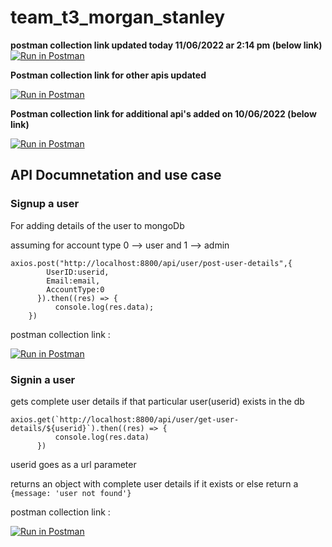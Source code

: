 # team_t3_morgan_stanley

**postman collection link updated today 11/06/2022 ar 2:14 pm (below link)**
[![Run in Postman](https://run.pstmn.io/button.svg)](https://god.postman.co/run-collection/403eb677cb9d024c741d?action=collection%2Fimport)


**Postman collection link for other apis updated**

[![Run in Postman](https://run.pstmn.io/button.svg)](https://god.postman.co/run-collection/403eb677cb9d024c741d?action=collection%2Fimport)


**Postman collection link for additional api's added on 10/06/2022 (below link)**

[![Run in Postman](https://run.pstmn.io/button.svg)](https://god.postman.co/run-collection/403eb677cb9d024c741d?action=collection%2Fimport)

## API Documnetation and use case

### Signup a user
  
For adding details of the user to mongoDb

assuming for account type 0 --> user and 1 --> admin

```
axios.post("http://localhost:8800/api/user/post-user-details",{
        UserID:userid,
        Email:email,
        AccountType:0
      }).then((res) => {
          console.log(res.data);
    })
```
postman collection link :

[![Run in Postman](https://run.pstmn.io/button.svg)](https://god.postman.co/run-collection/a71e6ff16a66c44b16b6?action=collection%2Fimport)

### Signin a user
gets complete user details if that particular user(userid) exists in the db

```
axios.get(`http://localhost:8800/api/user/get-user-details/${userid}`).then((res) => {
          console.log(res.data)
      })
```
userid goes as a url parameter

returns an object with complete user details if it exists or else return a ```{message: 'user not found'}```

postman collection link : 

[![Run in Postman](https://run.pstmn.io/button.svg)](https://god.postman.co/run-collection/a71e6ff16a66c44b16b6?action=collection%2Fimport)
